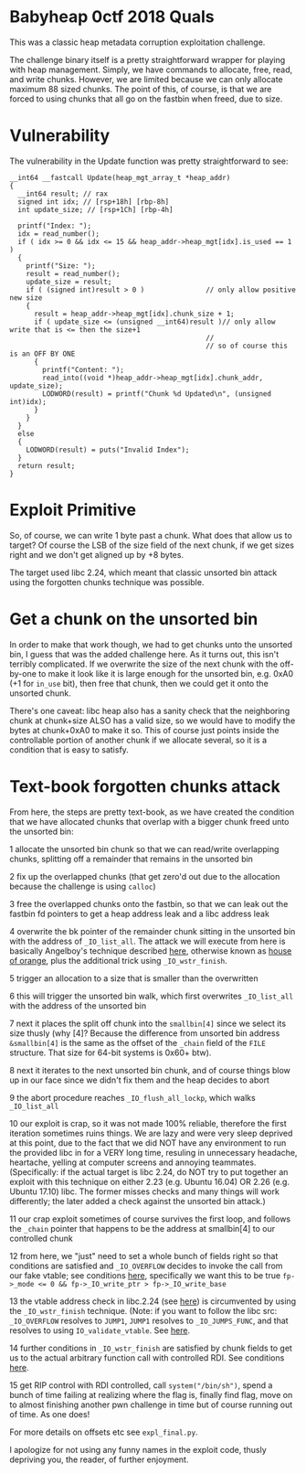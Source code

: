 # Babyheap 0ctf 2018 Quals

This was a classic heap metadata corruption exploitation challenge.

The challenge binary itself is a pretty straightforward wrapper for playing with heap management. Simply, we have commands to allocate, free, read, and write chunks. However, we are limited because we can only allocate maximum 88 sized chunks. The point of this, of course, is that we are forced to using chunks that all go on the fastbin when freed, due to size.

# Vulnerability

The vulnerability in the Update function was pretty straightforward to see:

```
__int64 __fastcall Update(heap_mgt_array_t *heap_addr)
{
  __int64 result; // rax
  signed int idx; // [rsp+18h] [rbp-8h]
  int update_size; // [rsp+1Ch] [rbp-4h]

  printf("Index: ");
  idx = read_number();
  if ( idx >= 0 && idx <= 15 && heap_addr->heap_mgt[idx].is_used == 1 )
  {
    printf("Size: ");
    result = read_number();
    update_size = result;
    if ( (signed int)result > 0 )               // only allow positive new size
    {
      result = heap_addr->heap_mgt[idx].chunk_size + 1;
      if ( update_size <= (unsigned __int64)result )// only allow write that is <= then the size+1
                                                // 
                                                // so of course this is an OFF BY ONE
      {
        printf("Content: ");
        read_into((void *)heap_addr->heap_mgt[idx].chunk_addr, update_size);
        LODWORD(result) = printf("Chunk %d Updated\n", (unsigned int)idx);
      }
    }
  }
  else
  {
    LODWORD(result) = puts("Invalid Index");
  }
  return result;
}
```

# Exploit Primitive

So, of course, we can write 1 byte past a chunk. What does that allow us to target? Of course the LSB of the size field of the next chunk, if we get sizes right and we don't get aligned up by +8 bytes.

The target used libc 2.24, which meant that classic unsorted bin attack using the forgotten chunks technique was possible.

# Get a chunk on the unsorted bin

In order to make that work though, we had to get chunks unto the unsorted bin, I guess that was the added challenge here. As it turns out, this isn't terribly complicated. If we overwrite the size of the next chunk with the off-by-one to make it look like it is large enough for the unsorted bin, e.g. 0xA0 (+1 for `in_use` bit), then free that chunk, then we could get it onto the unsorted chunk.

There's one caveat: libc heap also has a sanity check that the neighboring chunk at chunk+size ALSO has a valid size, so we would have to modify the bytes at chunk+0xA0 to make it so. This of course just points inside the controllable portion of another chunk if we allocate several, so it is a condition that is easy to satisfy.

# Text-book forgotten chunks attack

From here, the steps are pretty text-book, as we have created the condition that we have allocated chunks that overlap with a bigger chunk freed unto the unsorted bin:


1 allocate the unsorted bin chunk so that we can read/write overlapping chunks, splitting off a remainder that remains in the unsorted bin

2 fix up the overlapped chunks (that get zero'd out due to the allocation because the challenge is using `calloc`)

3 free the overlapped chunks onto the fastbin, so that we can leak out the fastbin fd pointers to get a heap address leak and a libc address leak

4 overwrite the bk pointer of the remainder chunk sitting in the unsorted bin with the address of `_IO_list_all`. The attack we will execute from here is basically Angelboy's technique described [here](http://4ngelboy.blogspot.hu/2016/10/hitcon-ctf-qual-2016-house-of-orange.html), otherwise known as [house of orange](https://github.com/shellphish/how2heap/blob/master/house_of_orange.c), plus the additional trick using `_IO_wstr_finish`.

5 trigger an allocation to a size that is smaller than the overwritten

6 this will trigger the unsorted bin walk, which first overwrites `_IO_list_all` with the address of the unsorted bin

7 next it places the split off chunk into the `smallbin[4]` since we select its size thusly (why [4]? Because the difference from unsorted bin address `&smallbin[4]` is the same as the offset of the `_chain` field of the `FILE` structure. That size for 64-bit systems is 0x60+ btw).

8 next it iterates to the next unsorted bin chunk, and of course things blow up in our face since we didn't fix them and the heap decides to abort

9 the abort procedure reaches `_IO_flush_all_lockp`, which walks `_IO_list_all`

10 our exploit is crap, so it was not made 100% reliable, therefore the first iteration sometimes ruins things. We are lazy and were very sleep deprived at this point, due to the fact that we did NOT have any environment to run the provided libc in for a VERY long time, resuling in unnecessary headache, heartache, yelling at computer screens and annoying teammates. (Specifically: if the actual target is libc 2.24, do NOT try to put together an exploit with this technique on either 2.23 (e.g. Ubuntu 16.04) OR 2.26 (e.g. Ubuntu 17.10) libc. The former misses checks and many things will work differently; the later added a check against the unsorted bin attack.)

11 our crap exploit sometimes of course survives the first loop, and follows the `_chain` pointer that happens to be the address at smallbin[4] to our controlled chunk

12 from here, we "just" need to set a whole bunch of fields right so that conditions are satisfied and `_IO_OVERFLOW` decides to invoke the call from our fake vtable; see conditions [here](https://sourceware.org/git/?p=glibc.git;a=blob;f=libio/genops.c;hb=4d76d3e59d31aa690f148fc0c95cc0c581aed3e8#l701), specifically we want this to be true `fp->_mode <= 0 && fp->_IO_write_ptr > fp->_IO_write_base`

13 the vtable address check in libc.2.24 (see [here](https://sourceware.org/git/?p=glibc.git;a=blob;f=libio/libioP.h;hb=4d76d3e59d31aa690f148fc0c95cc0c581aed3e8#l828)) is circumvented by using the `_IO_wstr_finish` technique. (Note: if you want to follow the libc src: `_IO_OVERFLOW` resolves to `JUMP1`, `JUMP1` resolves to `_IO_JUMPS_FUNC`, and that resolves to using `IO_validate_vtable`. See [here](https://sourceware.org/git/?p=glibc.git;a=blob;f=libio/libioP.h;hb=4d76d3e59d31aa690f148fc0c95cc0c581aed3e8#l107).

14 further conditions in `_IO_wstr_finish` are satisfied by chunk fields to get us to the actual arbitrary function call with controlled RDI. See conditions [here](https://sourceware.org/git/?p=glibc.git;a=blob;f=libio/wstrops.c;hb=4d76d3e59d31aa690f148fc0c95cc0c581aed3e8#l359).

15 get RIP control with RDI controlled, call `system("/bin/sh")`, spend a bunch of time failing at realizing where the flag is, finally find flag, move on to almost finishing another pwn challenge in time but of course running out of time. As one does!

For more details on offsets etc see `expl_final.py`.

I apologize for not using any funny names in the exploit code, thusly depriving you, the reader, of further enjoyment.
